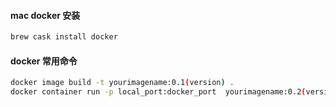 #### mac docker 安装
``` bash
brew cask install docker
```

#### docker 常用命令
``` bash
docker image build -t yourimagename:0.1(version) .
docker container run -p local_port:docker_port  yourimagename:0.2(version)
```
